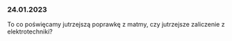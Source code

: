 ### 24.01.2023  
To co poświęcamy jutrzejszą poprawkę z matmy, czy jutrzejsze zaliczenie z elektrotechniki?